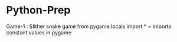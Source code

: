 # Python-Prep

Game-1 : Slither snake game
from pygame.locals import \* = imports constant values in pygame
